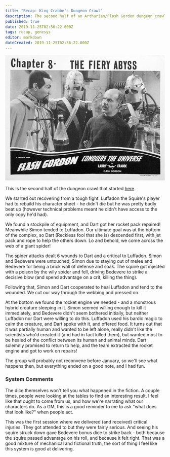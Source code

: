 ```yaml
---
title: "Recap: King Crabbe's Dungeon Crawl"
description: The second half of an Arthurian/Flash Gordon dungeon crawl
published: true
date: 2019-11-25T02:56:22.000Z
tags: recap, genesys
editor: markdown
dateCreated: 2019-11-25T02:56:22.000Z
---
```


![Featured Image](recap-king-crabbes-dungeon-crawl.jpg)

This is the second half of the dungeon crawl that started [here](/session-summary-rayguns-and-honor/).

We started out recovering from a tough fight. Luffadon the Squire's player had to rebuild his character sheet - he didn't die but he was pretty badly beat up (however technical problems meant he didn't have access to the only copy he'd had).

We found a stockpile of equipment, and Dart got her rocket pack repaired! Meanwhile Simon tended to Luffadon. Our ultimate goal was at the bottom of the complex, so Dart (Reckless fool that she is) descended first, with jet pack and rope to help the others down. Lo and behold, we come across the web of a giant spider!

The spider attacks dealt 6 wounds to Dart and a critical to Luffadon. Simon and Bedevere were untouched, Simon due to staying out of melee and Bedevere for being a brick wall of defense and soak. The squire got injected with a poison by the wily spider and fell, driving Bedevere to strike a decisive blow (and spend advantage on a crit, killing the thing).

Following that, Simon and Dart cooperated to heal Luffadon and tend to the wounded. We cut our way through the webbing and pressed on.

At the bottom we found the rocket engine we needed - and a monstrous hybrid creature sleeping in it. Simon seemed willing enough to kill it immediately, and Bedevere didn't seem bothered initially, but neither Luffadon nor Dart were willing to do this. Luffadon used his bardic magic to calm the creature, and Dart spoke with it, and offered food. It turns out that it was partially human and wanted to be left alone, really didn't like the scientists who'd created it (and had in fact killed them), but wanted most to be healed of the conflict between its human and animal minds. Dart solemnly promised to return to help, and the team extracted the rocket engine and got to work on repairs!

The group will probably not reconvene before January, so we'll see what happens then, but everything ended on a good note, and I had fun.

### System Comments

The dice themselves won't tell you what happened in the fiction. A couple times, people were looking at the tables to find an interesting result. I feel like that ought to come from us, and how we're narrating what our characters do. As a GM, this is a good reminder to me to ask "what does that look like?" when people act.

This was the first session where we delivered (and received) critical injuries. They got attended to but they were fairly serious. And seeing his squire struck down gave Bedevere bonus dice to strike back - both because the squire passed advantage on his roll, and because it felt right. That was a good mixture of mechanical and fictional truth, the sort of thing I feel like this system is good at delivering.


    